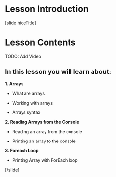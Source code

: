 # Lesson Introduction

[slide hideTitle]

# Lesson Contents

TODO: Add Video

## In this lesson you will learn about:

**1. Arrays**

- What are arrays

- Working with arrays

- Arrays syntax

**2. Reading Arrays from the Console**

- Reading an array from the console

- Printing an array to the console

**3. Foreach Loop**

- Printing Array with ForEach loop

[/slide]